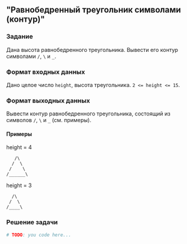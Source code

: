 ## "Равнобедренный треугольник символами (контур)"

### Задание

Дана высота равнобедренного треугольника. Вывести его контур символами `/`, `\` и `_`.

### Формат входных данных

Дано целое число `height`, высота треугольника. `2 <= height <= 15`.

### Формат выходных данных

Вывести контур равнобедренного треугольника, состоящий из символов `/`, `\` и `_` (см. примеры).

#### Примеры

height = 4
```
   /\
  /  \
 /    \
/______\
```
height = 3
```
  /\
 /  \
/____\
```
### Решение задачи

```python
# TODO: you code here...
```